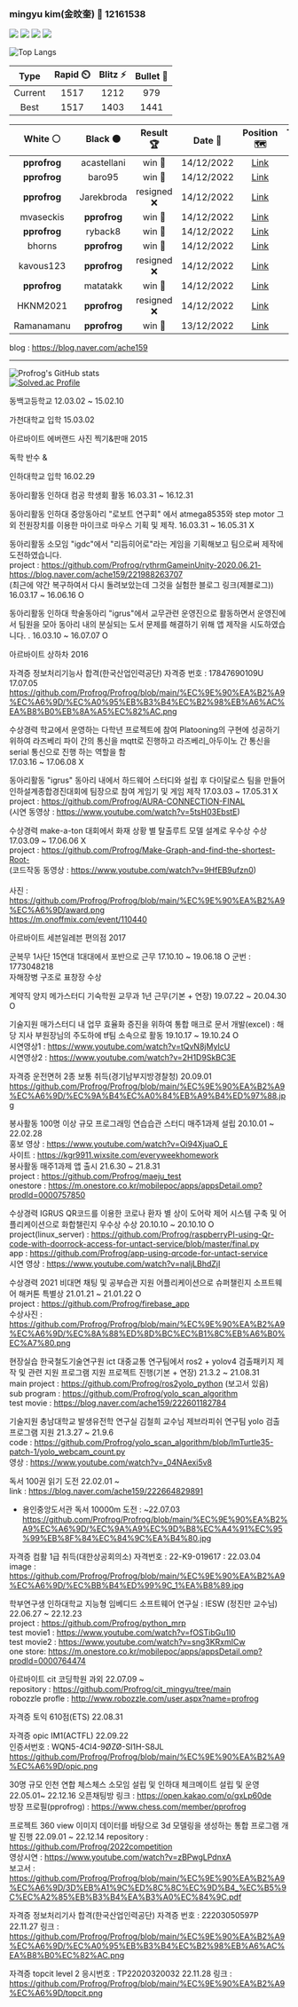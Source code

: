 ### mingyu kim(金旼奎) 👋 12161538


<!--
**Profrog/Profrog** is a ✨ _special_ ✨ repository because its `README.md` (this file) appears on your GitHub profile.

Here are some ideas to get you started:

- 🔭 I’m currently working on ...
- 🌱 I’m currently learning ...
- 👯 I’m looking to collaborate on ...
- 🤔 I’m looking for help with ...
- 💬 Ask me about ...
- 📫 How to reach me: ...
- 😄 Pronouns: ...
- ⚡ Fun fact: ...
-->

 
 
<a href="https://developer.android.com" target="_blank"><img src="https://img.shields.io/badge/Android-3DDC84?style=flat-square&logo=Android Studio&logoColor=white"/></a>
<a href="http://www.robozzle.com/user.aspx?name=profrog" target="_blank"><img src="https://img.shields.io/badge/robozzle-D62300?style=flat-square&logo=Burger King&logoColor=white"/></a>
<a href="https://en.cppreference.com/w/" target="_blank"><img src="https://img.shields.io/badge/C++-00599C?style=flat-square&logo=C&logoColor=white"/></a>
<a href="https://github.com/" target="_blank"><img src="https://img.shields.io/badge/GitHub-181717?style=flat-square&logo=Github&logoColor=white"/></a>  
 
![Top Langs](https://github-readme-stats.vercel.app/api/top-langs/?username=Profrog&layout=radical&theme=merko)

<!--START_SECTION:chessStats-->
<!-- Automatically generated with https://github.com/Balastrong/chess-stats-action -->

| Type | Rapid ⏲️ | Blitz ⚡ | Bullet 🔫 |
|:---:|:---:|:---:|:---:|
| Current | 1517 | 1212 | 979 |
| Best | 1517 | 1403 | 1441 |

| White ⚪ | Black ⚫ | Result 🏆 | Date 📅 | Position 🗺️ | Type 🕕 |
|:---:|:---:|:---:|:---:|:---:|:---:|
| **pprofrog** | acastellani | win 🥇 | 14/12/2022 | <a href="http://www.ee.unb.ca/cgi-bin/tervo/fen.pl?select=r2q1b1r/1ppkp1p1/p5Q1/4P3/4pB2/4P2P/PPP2P2/2KR3R b - -">Link</a> | Blitz |
| **pprofrog** | baro95 | win 🥇 | 14/12/2022 | <a href="http://www.ee.unb.ca/cgi-bin/tervo/fen.pl?select=1r1r2k1/QP2pp1p/2p3p1/4R3/8/5P2/PPP2P1P/2K4R b - -">Link</a> | Blitz |
| **pprofrog** | Jarekbroda | resigned ❌ | 14/12/2022 | <a href="http://www.ee.unb.ca/cgi-bin/tervo/fen.pl?select=5r2/2p3k1/p2p2q1/1p2p3/3n4/1P1P2P1/1PPQ2PP/5RK1 w - -">Link</a> | Blitz |
| mvaseckis | **pprofrog** | win 🥇 | 14/12/2022 | <a href="http://www.ee.unb.ca/cgi-bin/tervo/fen.pl?select=r2k1r2/ppp3p1/3pb1Qp/1Bb1q3/3nP3/1P5P/P4PP1/3R1RK1 w - -">Link</a> | Blitz |
| **pprofrog** | ryback8 | win 🥇 | 14/12/2022 | <a href="http://www.ee.unb.ca/cgi-bin/tervo/fen.pl?select=3r1kn1/p4pp1/1p2p1p1/3p4/1b1P3r/2N1B3/PPP1PPPP/R3KB1R b KQ -">Link</a> | Blitz |
| bhorns | **pprofrog** | win 🥇 | 14/12/2022 | <a href="http://www.ee.unb.ca/cgi-bin/tervo/fen.pl?select=k7/ppQ3p1/7p/2Pp4/2p5/P1P3P1/1P1K1PP1/1N1qr3 w - -">Link</a> | Blitz |
| kavous123 | **pprofrog** | resigned ❌ | 14/12/2022 | <a href="http://www.ee.unb.ca/cgi-bin/tervo/fen.pl?select=3k1r1r/2p5/2Pp1R2/4Q3/1P2P1P1/6Pp/7K/4R3 b - -">Link</a> | Blitz |
| **pprofrog** | matatakk | win 🥇 | 14/12/2022 | <a href="http://www.ee.unb.ca/cgi-bin/tervo/fen.pl?select=q3k2r/1b1Q1pb1/p1n1p2p/3pN1p1/3Pn3/4P1B1/PPP2PPP/R3KB1R b KQ -">Link</a> | Blitz |
| HKNM2021 | **pprofrog** | resigned ❌ | 14/12/2022 | <a href="http://www.ee.unb.ca/cgi-bin/tervo/fen.pl?select=r2qk2r/ppp1nppp/4p1b1/8/Qb1PPB2/5N2/PP1N1PPP/R4RK1 b kq -">Link</a> | Blitz |
| Ramanamanu | **pprofrog** | win 🥇 | 13/12/2022 | <a href="http://www.ee.unb.ca/cgi-bin/tervo/fen.pl?select=2kr3r/ppp3pp/1b2p1q1/8/1PnP4/2N4P/P1P1n1PK/R4RB1 w - -">Link</a> | Blitz |

<!--END_SECTION:chessStats-->

blog : https://blog.naver.com/ache159

---------------------------------------------------------------------------------------------------------------------------------------------------------------------

![Profrog's GitHub stats](https://github-readme-stats.vercel.app/api?username=Profrog&show_icons=true&theme=highcontrast)  
[![Solved.ac Profile](http://mazassumnida.wtf/api/v2/generate_badge?boj=profrog)](https://solved.ac/profrog/)

동백고등학교 12.03.02 ~ 15.02.10  

가천대학교 입학 15.03.02

아르바이트 에버랜드 사진 찍기&판매 2015

독학 반수 & 

인하대학교 입학 16.02.29  

동아리활동 인하대 컴공 학생회 활동 16.03.31 ~ 16.12.31

동아리활동	인하대 중앙동아리 "로보트 연구회" 에서 atmega8535와 step motor 그 외 전원장치를 이용한 마이크로 마우스 기획 및 제작.	16.03.31 ~ 16.05.31	X

동아리활동	소모임 "igdc"에서 "리듬히어로"라는 게임을 기획해보고 팀으로써 제작에 도전하였습니다.
 <br>project : https://github.com/Profrog/rythrmGameinUnity-2020.06.21-
  https://blog.naver.com/ache159/221988263707
    <br>(최근에 약간 복구하여서 다시 돌려보았는데 그것을 실험한 블로그 링크(제블로그))	16.03.17 ~ 16.06.16	O

동아리활동	인하대 학술동아리 "igrus"에서 교무관련 운영진으로 활동하면서 운영진에서 팀원을 모아 동아리 내의 분실되는 도서 문제를 해결하기 위해 앱 제작을 시도하였습니다. .	16.03.10 ~ 16.07.07	O

아르바이트 상하차 2016

자격증 정보처리기능사 합격(한국산업인력공단) 자격증 번호 : 17847690109U  
17.07.05
https://github.com/Profrog/Profrog/blob/main/%EC%9E%90%EA%B2%A9%EC%A6%9D/%EC%A0%95%EB%B3%B4%EC%B2%98%EB%A6%AC%EA%B8%B0%EB%8A%A5%EC%82%AC.png

수상경력	학교에서 운영하는 다학년 프로젝트에 참여 Platooning의 구현에 성공하기 위하여 라즈베리 파이 간의 통신을  mqtt로 진행하고 라즈베리_아두이노 간 통신을 serial 통신으로 진행 하는 역할을 함	
17.03.16 ~ 17.06.08	X

동아리활동	"igrus" 동아리 내에서 하드웨어 스터디와 설립 후 다이달로스 팀을 만들어 인하설계종합경진대회에 팀장으로 참여 게임기 및 게임 제작 17.03.03 ~ 17.05.31	X
 <br>project : https://github.com/Profrog/AURA-CONNECTION-FINAL
  <br>(시연 동영상 : https://www.youtube.com/watch?v=5tsH03EbstE)	

수상경력	make-a-ton 대회에서 화재 상황 별 탈출루트 모델 설계로 우수상 수상 17.03.09 ~ 17.06.06	X
 <br>project : https://github.com/Profrog/Make-Graph-and-find-the-shortest-Root-
 <br>(코드작동 동영상 : https://www.youtube.com/watch?v=9HfEB9ufzn0)	
 <br> 사진 : https://github.com/Profrog/Profrog/blob/main/%EC%9E%90%EA%B2%A9%EC%A6%9D/award.png
 <br>https://m.onoffmix.com/event/110440      

아르바이트 세븐일레븐 편의점 2017

군복무	1사단 15연대 1대대에서 포반으로 근무	17.10.10 ~ 19.06.18	O
군번 : 1773048218  
자해장병 구조로 표창장 수상  

계약직	양지 메가스터디 기숙학원 교무과 1년 근무(기본 + 연장)	19.07.22 ~ 20.04.30	O

기술지원 매가스터디 내 업무 효율화 증진을 위하여 통합 매크로 문서 개발(excel) : 해당 지사 부원장님의 주도하에 tf팀 소속으로 활동	19.10.17 ~ 19.10.24	O
 <br>시연영상1 : https://www.youtube.com/watch?v=tQvN8jMyIcU
 <br>시연영상2 : https://www.youtube.com/watch?v=2H1D9SkBC3E

자격증 운전면허 2종 보통 취득(경기남부지방경찰청) 20.09.01
<br>https://github.com/Profrog/Profrog/blob/main/%EC%9E%90%EA%B2%A9%EC%A6%9D/%EC%9A%B4%EC%A0%84%EB%A9%B4%ED%97%88.jpg

봉사활동 100명 이상 규모 프로그래밍 연습습관 스터디 매주1과제 설립 20.10.01 ~ 22.02.28
 <br>홍보 영상 : https://www.youtube.com/watch?v=Oi94XjuaO_E
 <br>사이트 : https://kgr9911.wixsite.com/everyweekhomework  
봉사활동 매주1과제 앱 출시 21.6.30 ~ 21.8.31
 <br>project : https://github.com/Profrog/maeju_test
 <br>onestore : https://m.onestore.co.kr/mobilepoc/apps/appsDetail.omp?prodId=0000757850 


수상경력	IGRUS QR코드를 이용한 코로나 환자 별 상이 도어락 제어 시스템 구축 및 어플리케이션으로 화합챌린지 우수상 수상	20.10.10 ~ 20.10.10	O
 <br>project(linux_server) : https://github.com/Profrog/raspberryPI-using-Qr-code-with-doorrock-access-for-untact-service/blob/master/final.py
 <br>app : https://github.com/Profrog/app-using-qrcode-for-untact-service
 <br>시연 영상 : https://www.youtube.com/watch?v=naljLBhdZjI

수상경력	2021 비대면 채팅 및 공부습관 지원 어플리케이션으로 슈퍼챌린지 소프트웨어 해커톤 특별상  21.01.21 ~ 21.01.22	O
 <br>project : https://github.com/Profrog/firebase_app
 <br>수상사진 : https://github.com/Profrog/Profrog/blob/main/%EC%9E%90%EA%B2%A9%EC%A6%9D/%EC%8A%88%ED%8D%BC%EC%B1%8C%EB%A6%B0%EC%A7%80.png
 

현장실습 한국철도기술연구원 ict 대중교통 연구팀에서 ros2 + yolov4 검출패키지 제작 및 관련 지원 프로그램 지원 프로젝트 진행(기본 + 연장) 21.3.2 ~ 21.08.31
 <br>main project : https://github.com/Profrog/ros2yolo_python (보고서 있음)
 <br>sub program : https://github.com/Profrog/yolo_scan_algorithm
 <br>test movie : https://blog.naver.com/ache159/222601182784
 
기술지원 충남대학교 발생유전학 연구실 김철희 교수님 제브라피쉬 연구팀 yolo 검출 프로그램 지원 21.3.27 ~ 21.9.6
 <br>code : https://github.com/Profrog/yolo_scan_algorithm/blob/ImTurtle35-patch-1/yolo_webcam_count.py
 <br>영상 : https://www.youtube.com/watch?v=_04NAexi5v8
 

독서 100권 읽기 도전 22.02.01 ~ 
 <br>link : https://blog.naver.com/ache159/222664829891 
 * 용인중앙도서관 독서 10000m 도전 : ~22.07.03      https://github.com/Profrog/Profrog/blob/main/%EC%9E%90%EA%B2%A9%EC%A6%9D/%EC%9A%A9%EC%9D%B8%EC%A4%91%EC%95%99%EB%8F%84%EC%84%9C%EA%B4%80.jpg 
 

자격증 컴활 1급 취득(대한상공회의소) 자격번호 : 22-K9-019617  : 22.03.04
 <br> image : https://github.com/Profrog/Profrog/blob/main/%EC%9E%90%EA%B2%A9%EC%A6%9D/%EC%BB%B4%ED%99%9C_1%EA%B8%89.jpg
  
  
학부연구생 인하대학교 지능형 임베디드 소프트웨어 연구실 : IESW (정진만 교수님) 22.06.27 ~ 22.12.23  
 project : https://github.com/Profrog/python_mrp  
 test movie1 : https://www.youtube.com/watch?v=fOSTibGu1l0  
 test movie2 : https://www.youtube.com/watch?v=sng3KRxmICw  
 one store: https://m.onestore.co.kr/mobilepoc/apps/appsDetail.omp?prodId=0000764474  
 
아르바이트 cit 코딩학원 과외 22.07.09 ~ 
<br>repository : https://github.com/Profrog/cit_mingyu/tree/main  
robozzle profle : http://www.robozzle.com/user.aspx?name=profrog   
  
  
자격증 토익 610점(ETS) 22.08.31

자격증 opic IM1(ACTFL) 22.09.22  
인증서번호 : WQN5-4CI4-9ØZØ-SI1H-S8JL
https://github.com/Profrog/Profrog/blob/main/%EC%9E%90%EA%B2%A9%EC%A6%9D/opic.png

30명 규모 인천 연합 체스체스 소모임 설립 및 인하대 체크메이트 설립 및 운영 22.05.01~ 22.12.16 
오픈채팅방 링크 : https://open.kakao.com/o/gxLp60de  
방장 프로필(pprofrog) : https://www.chess.com/member/pprofrog

프로젝트 360 view 이미지 데이터를 바탕으로 3d 모델링을 생성하는 통합 프로그램 개발 진행 22.09.01 ~ 22.12.14
repository : https://github.com/Profrog/2022competition    
영상시연 : https://www.youtube.com/watch?v=zBPwgLPdnxA  
보고서 : https://github.com/Profrog/Profrog/blob/main/%EC%9E%90%EA%B2%A9%EC%A6%9D/3D%EB%A1%9C%ED%8C%8C%EC%9D%B4_%EC%B5%9C%EC%A2%85%EB%B3%B4%EA%B3%A0%EC%84%9C.pdf  

자격증 정보처리기사 합격(한국산업인력공단) 자격증 번호 : 22203050597P  22.11.27
링크 : https://github.com/Profrog/Profrog/blob/main/%EC%9E%90%EA%B2%A9%EC%A6%9D/%EC%A0%95%EB%B3%B4%EC%B2%98%EB%A6%AC%EA%B8%B0%EC%82%AC.png  

자격증 topcit level 2  응시번호 : TP22020320032  22.11.28
링크 : https://github.com/Profrog/Profrog/blob/main/%EC%9E%90%EA%B2%A9%EC%A6%9D/topcit.png  

